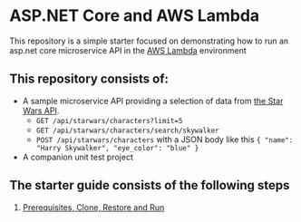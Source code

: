 # ASP.NET Core and AWS Lambda
This repository is a simple starter focused on demonstrating how to run an asp.net core microservice API in the [AWS Lambda](https://aws.amazon.com/lambda/) environment

## This repository consists of:

*   A sample microservice API providing a selection of data from [the Star Wars API](https://swapi.co/).
    * `GET /api/starwars/characters?limit=5`
    * `GET /api/starwars/characters/search/skywalker`
    * `POST /api/starwars/characters` with a JSON body like this `{ "name": "Harry Skywalker", "eye_color": "blue" }`
*   A companion unit test project

## The starter guide consists of the following steps
1.  [Prerequisites, Clone, Restore and Run](STEP1.md)
